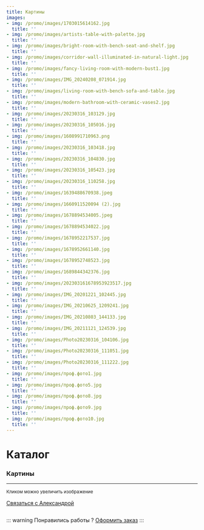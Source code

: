 ```yaml
---
title: Картины
images:
- img: /promo/images/1703015614162.jpg
  title: ''
- img: /promo/images/artists-table-with-palette.jpg
  title: ''
- img: /promo/images/bright-room-with-bench-seat-and-shelf.jpg
  title: ''
- img: /promo/images/corridor-wall-illuminated-in-natural-light.jpg
  title: ''
- img: /promo/images/fancy-living-room-with-modern-bust1.jpg
  title: ''
- img: /promo/images/IMG_20240208_071914.jpg
  title: ''
- img: /promo/images/living-room-with-bench-sofa-and-table.jpg
  title: ''
- img: /promo/images/modern-bathroom-with-ceramic-vases2.jpg
  title: ''
- img: /promo/images/20230316_103129.jpg
  title: ''
- img: /promo/images/20230316_105016.jpg
  title: ''  
- img: /promo/images/1608991710963.png
  title: ''
- img: /promo/images/20230316_103418.jpg
  title: ''
- img: /promo/images/20230316_104830.jpg
  title: ''
- img: /promo/images/20230316_105423.jpg
  title: ''
- img: /promo/images/20230316_110258.jpg
  title: ''
- img: /promo/images/1639488670938.jpeg
  title: ''
- img: /promo/images/1660911520094 (2).jpg
  title: ''
- img: /promo/images/1678894534005.jpeg
  title: ''
- img: /promo/images/1678894534022.jpg
  title: ''
- img: /promo/images/1678952217537.jpg
  title: ''
- img: /promo/images/1678952661140.jpg
  title: ''
- img: /promo/images/1678952748523.jpg
  title: ''
- img: /promo/images/1689844342376.jpg
  title: ''
- img: /promo/images/202303161678953923517.jpg
  title: ''
- img: /promo/images/IMG_20201221_102445.jpg
  title: ''
- img: /promo/images/IMG_20210625_1209241.jpg
  title: ''
- img: /promo/images/IMG_20210803_144133.jpg
  title: ''
- img: /promo/images/IMG_20211121_124539.jpg
  title: ''
- img: /promo/images/Photo20230316_104106.jpg
  title: ''
- img: /promo/images/Photo20230316_111051.jpg
  title: ''
- img: /promo/images/Photo20230316_111222.jpg
  title: ''
- img: /promo/images/проф.фото1.jpg
  title: ''
- img: /promo/images/проф.фото5.jpg
  title: ''
- img: /promo/images/проф.фото8.jpg
  title: ''
- img: /promo/images/проф.фото9.jpg
  title: ''
- img: /promo/images/проф.фото10.jpg
  title: ''
---
```


# Каталог

### Картины

---
<small>Кликом можно увеличить изображение</small>

[Связаться с Александрой](https://wa.me/79037538604?text=Здравствуйте,%20Александра.%20Хочу%20заказать%20у%20вас%20картину)

<div class="grid-rows-3">
    <div v-for="item in $page.frontmatter.images">
        <figure> 
            <img :src="item.img" :alt="item.title" loading="lazy" class="zoom-custom-imgs" />
        </figure>
    </div>
</div>

::: warning Понравились работы ?
[Оформить заказ](https://wa.me/79037538604?text=Здравствуйте,%20Александра.%20Хочу%20заказать%20у%20вас%20картину)
:::

<Footer />